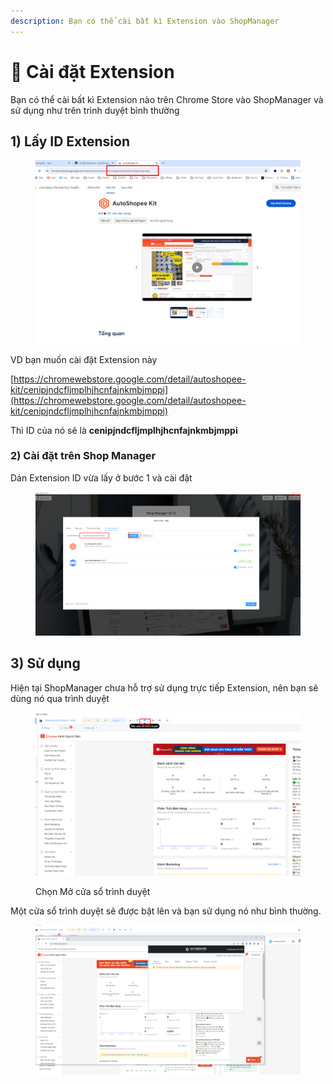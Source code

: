 ```yaml
---
description: Bạn có thể cài bất kì Extension vào ShopManager
---
```


# 🤖 Cài đặt Extension

Bạn có thể cài bất kì Extension nào trên Chrome Store vào ShopManager và sử dụng như trên trình duyệt bình thường



## 1) Lấy ID Extension

<figure><img src="../../.gitbook/assets/image (3) (1) (1) (1) (1).png" alt=""><figcaption></figcaption></figure>

VD bạn muốn cài đặt Extension này

[https://chromewebstore.google.com/detail/autoshopee-kit/cenipjndcfljmplhjhcnfajnkmbjmppi](https://chromewebstore.google.com/detail/autoshopee-kit/cenipjndcfljmplhjhcnfajnkmbjmppi)

Thì ID của nó sẽ là **cenipjndcfljmplhjhcnfajnkmbjmppi**

### 2) Cài đặt trên Shop Manager

Dán Extension ID vừa lấy ở bước 1 và cài đặt

<figure><img src="../../.gitbook/assets/image (1) (1) (1) (1) (1) (1) (1) (1) (1) (1) (1).png" alt=""><figcaption></figcaption></figure>

## 3) Sử dụng

Hiện tại ShopManager chưa hỗ trợ sử dụng trực tiếp Extension, nên bạn sẽ dùng nó qua trình duyệt

<figure><img src="../../.gitbook/assets/image (2) (1) (1) (1) (1) (1) (1).png" alt=""><figcaption><p>Chọn Mở cửa sổ trình duyệt</p></figcaption></figure>

Một cửa sổ trình duyệt sẽ được bật lên và bạn sử dụng nó như bình thường.

<figure><img src="../../.gitbook/assets/image (3) (1) (1) (1) (1) (1).png" alt=""><figcaption></figcaption></figure>

